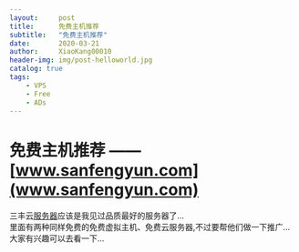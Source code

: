 ```yaml
---
layout:     post
title:      免费主机推荐
subtitle:   "免费主机推荐"
date:       2020-03-21
author:     XiaoKang00010
header-img: img/post-helloworld.jpg
catalog: true
tags:
    - VPS
    - Free
    - ADs
---
```

# 免费主机推荐 —— [www.sanfengyun.com](www.sanfengyun.com)

三丰云[服务器](https://sanfengyun.com)应该是我见过品质最好的服务器了...<br>
里面有两种同样免费的免费虚拟主机、免费云服务器,不过要帮他们做一下推广...<br>
大家有兴趣可以去看一下...

